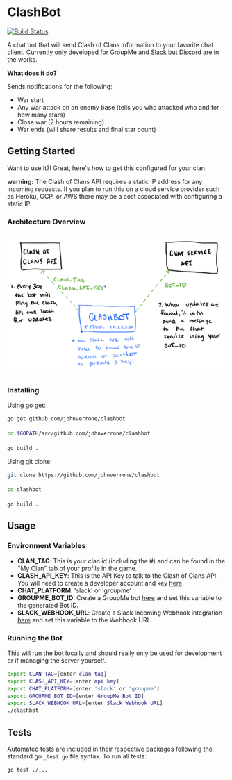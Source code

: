 # ClashBot

[![Build Status](https://travis-ci.org/johnverrone/ClashBot.svg?branch=master)](https://travis-ci.org/johnverrone/ClashBot)

A chat bot that will send Clash of Clans information to your favorite chat client. Currently only developed for GroupMe and Slack but Discord are in the works.

**What does it do?**

Sends notifications for the following:

- War start
- Any war attack on an enemy base (tells you who attacked who and for how many stars)
- Close war (2 hours remaining)
- War ends (will share results and final star count)

## Getting Started

Want to use it?! Great, here's how to get this configured for your clan.

**warning:** The Clash of Clans API requires a static IP address for any incoming requests. If you plan to run this on a cloud service provider such as Heroku, GCP, or AWS there may be a cost associated with configuring a static IP.

### Architecture Overview

![architecture](./docs/architecture.jpeg)

### Installing

Using go get:

```bash
go get github.com/johnverrone/clashbot

cd $GOPATH/src/github.com/johnverrone/clashbot

go build .
```

Using git clone:

```bash
git clone https://github.com/johnverrone/clashbot

cd clashbot

go build .
```

## Usage

### Environment Variables

- **CLAN_TAG**: This is your clan id (including the #) and can be found in the "My Clan" tab of your profile in the game.
- **CLASH_API_KEY**: This is the API Key to talk to the Clash of Clans API. You will need to create a developer account and key [here](https://developer.clashofclans.com/#/new-key).
- **CHAT_PLATFORM**: 'slack' or 'groupme'
- **GROUPME_BOT_ID**: Create a GroupMe bot [here](https://dev.groupme.com/bots) and set this variable to the generated Bot ID.
- **SLACK_WEBHOOK_URL**: Create a Slack Incoming Webhook integration [here](https://api.slack.com/apps) and set this variable to the Webhook URL.

### Running the Bot

This will run the bot locally and should really only be used for development or if managing the server yourself.

```bash
export CLAN_TAG=[enter clan tag]
export CLASH_API_KEY=[enter api key]
export CHAT_PLATFORM=[enter 'slack' or 'groupme']
export GROUPME_BOT_ID=[enter GroupMe Bot ID]
export SLACK_WEBHOOK_URL=[enter Slack Webhook URL]
./clashbot
```

## Tests

Automated tests are included in their respective packages following the standard go `_test.go` file syntax. To run all tests:

```bash
go test ./...
```
